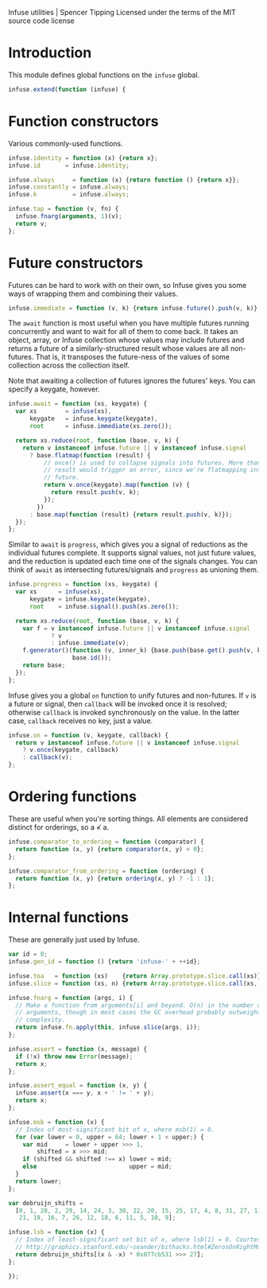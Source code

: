 Infuse utilities | Spencer Tipping
Licensed under the terms of the MIT source code license

# Introduction

This module defines global functions on the `infuse` global.

```js
infuse.extend(function (infuse) {
```

# Function constructors

Various commonly-used functions.

```js
infuse.identity = function (x) {return x};
infuse.id       = infuse.identity;
```

```js
infuse.always     = function (x) {return function () {return x}};
infuse.constantly = infuse.always;
infuse.k          = infuse.always;
```

```js
infuse.tap = function (v, fn) {
  infuse.fnarg(arguments, 1)(v);
  return v;
};
```

# Future constructors

Futures can be hard to work with on their own, so Infuse gives you some ways of
wrapping them and combining their values.

```js
infuse.immediate = function (v, k) {return infuse.future().push(v, k)};
```

The `await` function is most useful when you have multiple futures running
concurrently and want to wait for all of them to come back. It takes an object,
array, or Infuse collection whose values may include futures and returns a
future of a similarly-structured result whose values are all non-futures. That
is, it transposes the future-ness of the values of some collection across the
collection itself.

Note that awaiting a collection of futures ignores the futures' keys. You can
specify a keygate, however.

```js
infuse.await = function (xs, keygate) {
  var xs        = infuse(xs),
      keygate   = infuse.keygate(keygate),
      root      = infuse.immediate(xs.zero());
```

```js
  return xs.reduce(root, function (base, v, k) {
    return v instanceof infuse.future || v instanceof infuse.signal
      ? base.flatmap(function (result) {
          // once() is used to collapse signals into futures. More than one
          // result would trigger an error, since we're flatmapping into a
          // future.
          return v.once(keygate).map(function (v) {
            return result.push(v, k);
          });
        })
      : base.map(function (result) {return result.push(v, k)});
  });
};
```

Similar to `await` is `progress`, which gives you a signal of reductions as the
individual futures complete. It supports signal values, not just future values,
and the reduction is updated each time one of the signals changes. You can
think of `await` as intersecting futures/signals and `progress` as unioning
them.

```js
infuse.progress = function (xs, keygate) {
  var xs      = infuse(xs),
      keygate = infuse.keygate(keygate),
      root    = infuse.signal().push(xs.zero());
```

```js
  return xs.reduce(root, function (base, v, k) {
    var f = v instanceof infuse.future || v instanceof infuse.signal
            ? v
            : infuse.immediate(v);
    f.generator()(function (v, inner_k) {base.push(base.get().push(v, k))},
                  base.id());
    return base;
  });
};
```

Infuse gives you a global `on` function to unify futures and non-futures. If
`v` is a future or signal, then `callback` will be invoked once it is resolved;
otherwise `callback` is invoked synchronously on the value. In the latter case,
`callback` receives no key, just a value.

```js
infuse.on = function (v, keygate, callback) {
  return v instanceof infuse.future || v instanceof infuse.signal
    ? v.once(keygate, callback)
    : callback(v);
};
```

# Ordering functions

These are useful when you're sorting things. All elements are considered
distinct for orderings, so a ≮ a.

```js
infuse.comparator_to_ordering = function (comparator) {
  return function (x, y) {return comparator(x, y) < 0};
};
```

```js
infuse.comparator_from_ordering = function (ordering) {
  return function (x, y) {return ordering(x, y) ? -1 : 1};
};
```

# Internal functions

These are generally just used by Infuse.

```js
var id = 0;
infuse.gen_id = function () {return 'infuse-' + ++id};
```

```js
infuse.toa   = function (xs)    {return Array.prototype.slice.call(xs)};
infuse.slice = function (xs, n) {return Array.prototype.slice.call(xs, n)};
```

```js
infuse.fnarg = function (args, i) {
  // Make a function from arguments[i] and beyond. O(n) in the number of
  // arguments, though in most cases the GC overhead probably outweighs the
  // complexity.
  return infuse.fn.apply(this, infuse.slice(args, i));
};
```

```js
infuse.assert = function (x, message) {
  if (!x) throw new Error(message);
  return x;
};
```

```js
infuse.assert_equal = function (x, y) {
  infuse.assert(x === y, x + ' != ' + y);
  return x;
};
```

```js
infuse.msb = function (x) {
  // Index of most-significant bit of x, where msb(1) = 0.
  for (var lower = 0, upper = 64; lower + 1 < upper;) {
    var mid     = lower + upper >>> 1,
        shifted = x >>> mid;
    if (shifted && shifted !== x) lower = mid;
    else                          upper = mid;
  }
  return lower;
};
```

```js
var debruijn_shifts =
  [0, 1, 28, 2, 29, 14, 24, 3, 30, 22, 20, 15, 25, 17, 4, 8, 31, 27, 13, 23,
   21, 19, 16, 7, 26, 12, 18, 6, 11, 5, 10, 9];
```

```js
infuse.lsb = function (x) {
  // Index of least-significant set bit of x, where lsb(1) = 0. Courtesy of
  // http://graphics.stanford.edu/~seander/bithacks.html#ZerosOnRightMultLookup
  return debruijn_shifts[(x & -x) * 0x077cb531 >>> 27];
};
```

```js
});

```
